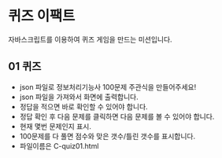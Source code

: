 # 퀴즈 이팩트
자바스크립트를 이용하여 퀴즈 게임을 만드는 미션입니다.

## 01 퀴즈
- json 파일로 정보처리기능사 100문제 주관식을 만들어주세요!
- json 파일을 가져와서 화면에 출력합니다.
- 정답을 적으면 바로 확인할 수 있어야 합니다.
- 정답 확인 후 다음 문제를 클릭하면 다음 문제를 볼 수 있어야 합니다.
- 현재 몇번 문제인지 표시.
- 100문제를 다 풀면 점수와 맞은 갯수/틀린 갯수를 표시합니다.
- 파일이름은 C-quiz01.html